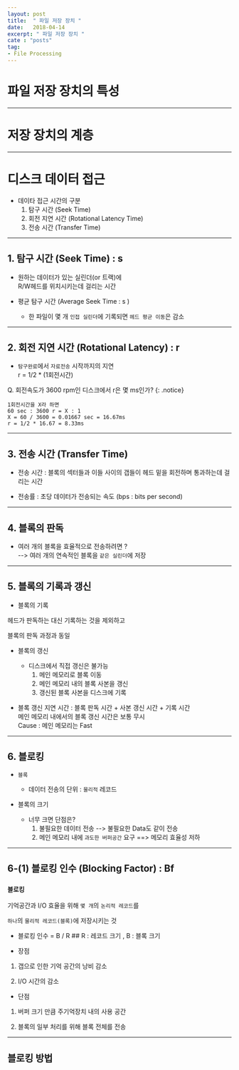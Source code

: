 ```yaml
---
layout: post
title:  " 파일 저장 장치 "
date:   2018-04-14
excerpt: " 파일 저장 장치 "
cate : "posts"
tag:
- File Processing
---
```


# 파일 저장 장치의 특성


---


# 저장 장치의 계층

---

# 디스크 데이터 접근

* 데이타 접근 시간의 구분
    1. 탐구 시간 (Seek Time)
    2. 회전 지연 시간 (Rotational Latency Time)
    3. 전송 시간 (Transfer Time)


---


## 1. 탐구 시간 (Seek Time) : s

* 원하는 데이터가 있는 실린더(or 트랙)에 <br> R/W헤드를 위치시키는데 걸리는 시간

* 평균 탐구 시간 (Average Seek Time : s )
    * 한 파일이 몇 개 `인접 실린더`에 기록되면 `헤드 평균 이동`은 감소

---


## 2. 회전 지연 시간 (Rotational Latency) : r

* `탐구완료`에서 `자료전송` 시작까지의 지연 <br> r = 1/2 * (1회전시간)

Q. 회전속도가 3600 rpm인 디스크에서 r은 몇 ms인가?
{: .notice}


```    
1회전시간을 X라 하면
60 sec : 3600 r = X : 1
X = 60 / 3600 = 0.01667 sec = 16.67ms
r = 1/2 * 16.67 = 8.33ms
```    


---

## 3. 전송 시간 (Transfer Time)

* 전송 시간 : 블록의 섹터들과 이들 사이의 갭들이 헤드 밑을 회전하며 통과하는데 걸리는 시간

* 전송률 : 초당 데이터가 전송되는 속도 (bps : bits per second)


---


## 4. 블록의 판독

* 여러 개의 블록을 효율적으로 전송하려면 ? <br> --> 여러 개의 연속적인 블록을 `같은 실린더`에 저장

---


## 5. 블록의 기록과 갱신

* 블록의 기록 

헤드가 판독하는 대신 기록하는 것을 제외하고

블록의 판독 과정과 동일

* 블록의 갱신
    * 디스크에서 직접 갱신은 불가능
        1. 메인 메모리로 블록 이동
        2. 메인 메모리 내의 블록 사본을 갱신
        3. 갱신된 블록 사본을 디스크에 기록


* 블록 갱신 지연 시간 : 블록 판독 시간 + 사본 갱신 시간 + 기록 시간 <br> 메인 메모리 내에서의 블록 갱신 시간은 보통 무시 <br> Cause : 메인 메모리는 Fast

---


## 6. 블로킹

* `블록`
    * 데이터 전송의 단위 : `물리적` 레코드 

* 블록의 크기
    * 너무 크면 단점은? 
        1. 불필요한 데이터 전송 --> 불필요한 Data도 같이 전송
        2. 메인 메모리 내에 `과도한 버퍼공간` 요구 ==> 메모리 효율성 저하



---

## 6-(1) 블로킹 인수 (Blocking Factor) : Bf

### `블로킹`

기억공간과 I/O 효율을 위해 `몇 개`의 `논리적 레코드`를

`하나`의 `물리적 레코드(블록)`에 저장시키는 것

* 블로킹 인수 = B / R       ## R : 레코드 크기 , B : 블록 크기

* 장점

1. 갭으로 인한 기억 공간의 낭비 감소

2. I/O 시간의 감소

* 단점

1. 버퍼 크기 만큼 주기억장치 내의 사용 공간

2. 블록의 일부 처리를 위해 블록 전체를 전송


---

## 블로킹 방법



